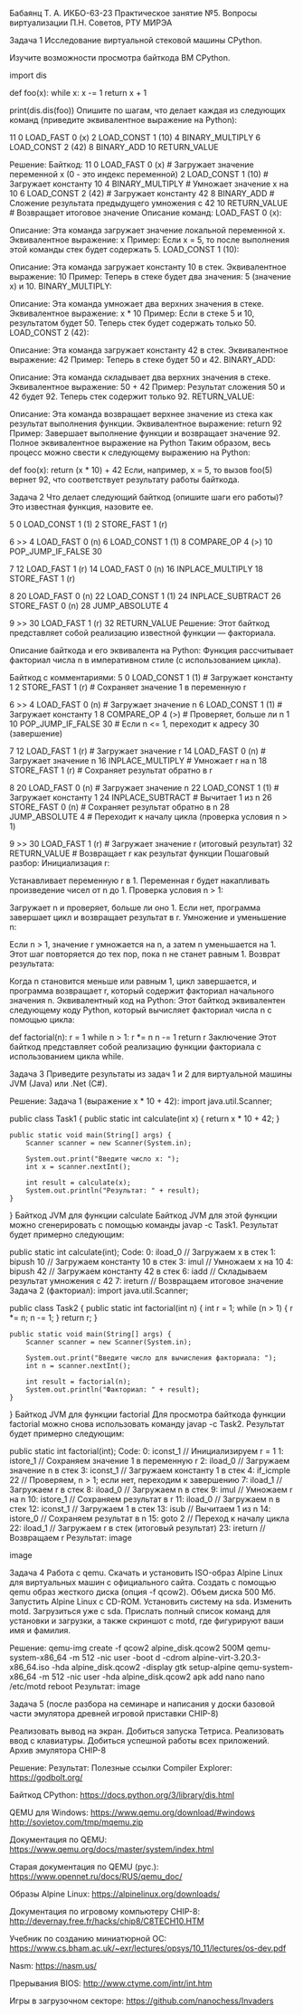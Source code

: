 Бабаянц Т. A. ИКБО-63-23
Практическое занятие №5. Вопросы виртуализации
П.Н. Советов, РТУ МИРЭА

Задача 1
Исследование виртуальной стековой машины CPython.

Изучите возможности просмотра байткода ВМ CPython.

import dis

def foo(x):
    while x:
        x -= 1
    return x + 1

print(dis.dis(foo))
Опишите по шагам, что делает каждая из следующих команд (приведите эквивалентное выражение на Python):

11 0 LOAD_FAST 0 (x) 2 LOAD_CONST 1 (10) 4 BINARY_MULTIPLY 6 LOAD_CONST 2 (42) 8 BINARY_ADD 10 RETURN_VALUE

Решение:
Байткод:
11  0 LOAD_FAST                0 (x)           # Загружает значение переменной x (0 - это индекс переменной)
    2 LOAD_CONST               1 (10)          # Загружает константу 10
    4 BINARY_MULTIPLY                          # Умножает значение x на 10
    6 LOAD_CONST               2 (42)          # Загружает константу 42
    8 BINARY_ADD                              # Сложение результата предыдущего умножения с 42
   10 RETURN_VALUE                            # Возвращает итоговое значение
Описание команд:
LOAD_FAST 0 (x):

Описание: Эта команда загружает значение локальной переменной x.
Эквивалентное выражение: x
Пример: Если x = 5, то после выполнения этой команды стек будет содержать 5.
LOAD_CONST 1 (10):

Описание: Эта команда загружает константу 10 в стек.
Эквивалентное выражение: 10
Пример: Теперь в стеке будет два значения: 5 (значение x) и 10.
BINARY_MULTIPLY:

Описание: Эта команда умножает два верхних значения в стеке.
Эквивалентное выражение: x * 10
Пример: Если в стеке 5 и 10, результатом будет 50. Теперь стек будет содержать только 50.
LOAD_CONST 2 (42):

Описание: Эта команда загружает константу 42 в стек.
Эквивалентное выражение: 42
Пример: Теперь в стеке будет 50 и 42.
BINARY_ADD:

Описание: Эта команда складывает два верхних значения в стеке.
Эквивалентное выражение: 50 + 42
Пример: Результат сложения 50 и 42 будет 92. Теперь стек содержит только 92.
RETURN_VALUE:

Описание: Эта команда возвращает верхнее значение из стека как результат выполнения функции.
Эквивалентное выражение: return 92
Пример: Завершает выполнение функции и возвращает значение 92.
Полное эквивалентное выражение на Python
Таким образом, весь процесс можно свести к следующему выражению на Python:

def foo(x):
    return (x * 10) + 42
Если, например, x = 5, то вызов foo(5) вернет 92, что соответствует результату работы байткода.

Задача 2
Что делает следующий байткод (опишите шаги его работы)? Это известная функция, назовите ее.

  5           0 LOAD_CONST               1 (1)
              2 STORE_FAST               1 (r)

  6     >>    4 LOAD_FAST                0 (n)
              6 LOAD_CONST               1 (1)
              8 COMPARE_OP               4 (>)
             10 POP_JUMP_IF_FALSE       30

  7          12 LOAD_FAST                1 (r)
             14 LOAD_FAST                0 (n)
             16 INPLACE_MULTIPLY
             18 STORE_FAST               1 (r)

  8          20 LOAD_FAST                0 (n)
             22 LOAD_CONST               1 (1)
             24 INPLACE_SUBTRACT
             26 STORE_FAST               0 (n)
             28 JUMP_ABSOLUTE            4

  9     >>   30 LOAD_FAST                1 (r)
             32 RETURN_VALUE
Решение:
Этот байткод представляет собой реализацию известной функции — факториала.

Описание байткода и его эквивалента на Python:
Функция рассчитывает факториал числа n в императивном стиле (с использованием цикла).

Байткод с комментариями:
  5           0 LOAD_CONST               1 (1)      # Загружает константу 1
              2 STORE_FAST               1 (r)      # Сохраняет значение 1 в переменную r

  6     >>    4 LOAD_FAST                0 (n)      # Загружает значение n
              6 LOAD_CONST               1 (1)      # Загружает константу 1
              8 COMPARE_OP               4 (>)      # Проверяет, больше ли n 1
             10 POP_JUMP_IF_FALSE       30          # Если n <= 1, переходит к адресу 30 (завершение)

  7          12 LOAD_FAST                1 (r)      # Загружает значение r
             14 LOAD_FAST                0 (n)      # Загружает значение n
             16 INPLACE_MULTIPLY                      # Умножает r на n
             18 STORE_FAST               1 (r)      # Сохраняет результат обратно в r

  8          20 LOAD_FAST                0 (n)      # Загружает значение n
             22 LOAD_CONST               1 (1)      # Загружает константу 1
             24 INPLACE_SUBTRACT                      # Вычитает 1 из n
             26 STORE_FAST               0 (n)      # Сохраняет результат обратно в n
             28 JUMP_ABSOLUTE            4          # Переходит к началу цикла (проверка условия n > 1)

  9     >>   30 LOAD_FAST                1 (r)      # Загружает значение r (итоговый результат)
             32 RETURN_VALUE                          # Возвращает r как результат функции
Пошаговый разбор:
Инициализация r:

Устанавливает переменную r в 1. Переменная r будет накапливать произведение чисел от n до 1.
Проверка условия n > 1:

Загружает n и проверяет, больше ли оно 1. Если нет, программа завершает цикл и возвращает результат в r.
Умножение и уменьшение n:

Если n > 1, значение r умножается на n, а затем n уменьшается на 1.
Этот шаг повторяется до тех пор, пока n не станет равным 1.
Возврат результата:

Когда n становится меньше или равным 1, цикл завершается, и программа возвращает r, который содержит факториал начального значения n.
Эквивалентный код на Python:
Этот байткод эквивалентен следующему коду Python, который вычисляет факториал числа n с помощью цикла:

def factorial(n):
    r = 1
    while n > 1:
        r *= n
        n -= 1
    return r
Заключение
Этот байткод представляет собой реализацию функции факториала с использованием цикла while.

Задача 3
Приведите результаты из задач 1 и 2 для виртуальной машины JVM (Java) или .Net (C#).

Решение:
Задача 1 (выражение x * 10 + 42):
import java.util.Scanner;

public class Task1 {
    public static int calculate(int x) {
        return x * 10 + 42;
    }

    public static void main(String[] args) {
        Scanner scanner = new Scanner(System.in);

        System.out.print("Введите число x: ");
        int x = scanner.nextInt();

        int result = calculate(x);
        System.out.println("Результат: " + result);
    }
}
Байткод JVM для функции calculate
Байткод JVM для этой функции можно сгенерировать с помощью команды javap -c Task1. Результат будет примерно следующим:

public static int calculate(int);
  Code:
     0: iload_0           // Загружаем x в стек
     1: bipush 10         // Загружаем константу 10 в стек
     3: imul              // Умножаем x на 10
     4: bipush 42         // Загружаем константу 42 в стек
     6: iadd              // Складываем результат умножения с 42
     7: ireturn           // Возвращаем итоговое значение
Задача 2 (факториал):
import java.util.Scanner;

public class Task2 {
    public static int factorial(int n) {
        int r = 1;
        while (n > 1) {
            r *= n;
            n -= 1;
        }
        return r;
    }

    public static void main(String[] args) {
        Scanner scanner = new Scanner(System.in);

        System.out.print("Введите число для вычисления факториала: ");
        int n = scanner.nextInt();

        int result = factorial(n);
        System.out.println("Факториал: " + result);
    }
}
Байткод JVM для функции factorial
Для просмотра байткода функции factorial можно снова использовать команду javap -c Task2. Результат будет примерно следующим:

public static int factorial(int);
  Code:
     0: iconst_1              // Инициализируем r = 1
     1: istore_1              // Сохраняем значение 1 в переменную r
     2: iload_0               // Загружаем значение n в стек
     3: iconst_1              // Загружаем константу 1 в стек
     4: if_icmple 22          // Проверяем, n > 1; если нет, переходим к завершению
     7: iload_1               // Загружаем r в стек
     8: iload_0               // Загружаем n в стек
     9: imul                  // Умножаем r на n
    10: istore_1              // Сохраняем результат в r
    11: iload_0               // Загружаем n в стек
    12: iconst_1              // Загружаем 1 в стек
    13: isub                  // Вычитаем 1 из n
    14: istore_0              // Сохраняем результат в n
    15: goto 2                // Переход к началу цикла
    22: iload_1               // Загружаем r в стек (итоговый результат)
    23: ireturn               // Возвращаем r
Результат:
image

image

Задача 4
Работа с qemu. Скачать и установить ISO-образ Alpine Linux для виртуальных машин с официального сайта. Создать с помощью qemu образ жесткого диска (опция -f qcow2). Объем диска 500 Мб. Запустить Alpine Linux с CD-ROM. Установить систему на sda. Изменить motd. Загрузиться уже с sda. Прислать полный список команд для установки и загрузки, а также скриншот с motd, где фигурируют ваши имя и фамилия.

Решение:
qemu-img create -f qcow2 alpine_disk.qcow2 500M
qemu-system-x86_64 -m 512 -nic user -boot d -cdrom alpine-virt-3.20.3-x86_64.iso -hda alpine_disk.qcow2 -display gtk
setup-alpine
qemu-system-x86_64 -m 512 -nic user -hda alpine_disk.qcow2
apk add nano
nano /etc/motd
reboot
Результат:
image

Задача 5
(после разбора на семинаре и написания у доски базовой части эмулятора древней игровой приставки CHIP-8)

Реализовать вывод на экран.
Добиться запуска Тетриса.
Реализовать ввод с клавиатуры.
Добиться успешной работы всех приложений.
Архив эмулятора CHIP-8

Решение:
Результат:
Полезные ссылки
Compiler Explorer: https://godbolt.org/

Байткод CPython: https://docs.python.org/3/library/dis.html

QEMU для Windows: https://www.qemu.org/download/#windows http://sovietov.com/tmp/mqemu.zip

Документация по QEMU: https://www.qemu.org/docs/master/system/index.html

Старая документация по QEMU (рус.): https://www.opennet.ru/docs/RUS/qemu_doc/

Образы Alpine Linux: https://alpinelinux.org/downloads/

Документация по игровому компьютеру CHIP-8: http://devernay.free.fr/hacks/chip8/C8TECH10.HTM

Учебник по созданию миниатюрной ОС: https://www.cs.bham.ac.uk/~exr/lectures/opsys/10_11/lectures/os-dev.pdf

Nasm: https://nasm.us/

Прерывания BIOS: http://www.ctyme.com/intr/int.htm

Игры в загрузочном секторе: https://github.com/nanochess/Invaders
